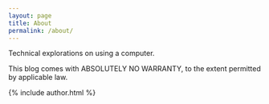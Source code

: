 ```yaml
---
layout: page
title: About
permalink: /about/
---
```


Technical explorations on using a computer.

This blog comes with ABSOLUTELY NO WARRANTY, to the extent permitted by applicable law.

{% include author.html %}
